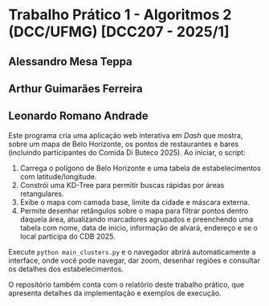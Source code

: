 # Trabalho Prático 1 - Algoritmos 2 (DCC/UFMG) [DCC207 - 2025/1]

## Alessandro Mesa Teppa
## Arthur Guimarães Ferreira
## Leonardo Romano Andrade

Este programa cria uma aplicação web interativa em *Dash* que mostra, sobre um mapa de Belo Horizonte, os pontos de restaurantes e bares (incluindo participantes do Comida Di Buteco 2025). Ao iniciar, o script:

1. Carrega o polígono de Belo Horizonte e uma tabela de estabelecimentos com latitude/longitude.
2. Constrói uma KD-Tree para permitir buscas rápidas por áreas retangulares.
3. Exibe o mapa com camada base, limite da cidade e máscara externa.
4. Permite desenhar retângulos sobre o mapa para filtrar pontos dentro daquela área, atualizando marcadores agrupados e preenchendo uma tabela com nome, data de início, informação de alvará, endereço e se o local participa do CDB 2025.

Execute `python main_clusters.py` e o navegador abrirá automaticamente a interface, onde você pode navegar, dar zoom, desenhar regiões e consultar os detalhes dos estabelecimentos.


O repositório também conta com o relatório deste trabalho prático, que apresenta detalhes da implementação e exemplos de execução.
